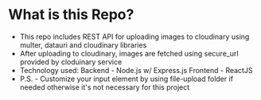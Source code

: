 # What is this Repo?
- This repo includes REST API for uploading images to cloudinary using multer, datauri and cloudinary libraries
- After uploading to cloudinary, images are fetched using secure_url provided by cloduinary service 
- Technology used:
    Backend - Node.js w/ Express.js 
    Frontend - ReactJS
- P.S. - Customize your input element by using file-upload folder if needed otherwise it's not necessary for this project